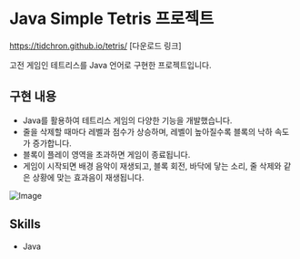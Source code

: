# Java Simple Tetris 프로젝트
https://tidchron.github.io/tetris/ [다운로드 링크]

고전 게임인 테트리스를 Java 언어로 구현한 프로젝트입니다.

## 구현 내용
- Java를 활용하여 테트리스 게임의 다양한 기능을 개발했습니다.
- 줄을 삭제할 때마다 레벨과 점수가 상승하며, 레벨이 높아질수록 블록의 낙하 속도가 증가합니다.
- 블록이 플레이 영역을 초과하면 게임이 종료됩니다.
- 게임이 시작되면 배경 음악이 재생되고, 블록 회전, 바닥에 닿는 소리, 줄 삭제와 같은 상황에 맞는 효과음이 재생됩니다.

![Image](https://github.com/user-attachments/assets/2819674b-b82a-42b9-bc36-0bf230cfc1ed)

## Skills
- Java
